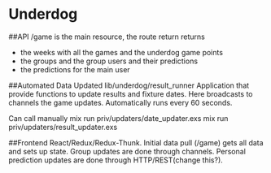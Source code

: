 # Underdog
##API
/game is the main resource, the route return returns
- the weeks with all the games and the underdog game points
- the groups and the group users and their predictions
- the predictions for the main user


##Automated Data Updated
lib/underdog/result_runner
Application that provide functions to update results and fixture dates.
Here broadcasts to channels the game updates.
Automatically runs every 60 seconds.

Can call manually
mix run priv/updaters/date_updater.exs
mix run priv/updaters/result_updater.exs

##Frontend
React/Redux/Redux-Thunk.
Initial data pull (/game) gets all data and sets up state.
Group updates are done through channels.
Personal prediction updates are done through HTTP/REST(change this?).
